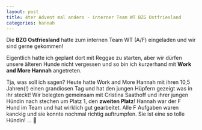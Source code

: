 ```yaml
---
layout: post
title: 4ter Advent mal anders - interner Team WT BZG Ostfriesland
categories: hannah
---
```


Die **BZG Ostfriesland** hatte zum internen Team WT (A/F) eingeladen und wir sind gerne gekommen!

Eigentlich hatte ich geplant dort mit Reggae zu starten, aber wir dürfen unsere älteren Hunde nicht vergessen
und so bin ich kurzerhand mit **Work and More Hannah** angetreten.

Tja, was soll ich sagen? Heute hatte Work and More Hannah mit ihren 10,5 Jahren(!) einen grandiosen Tag und hat den jungen Hüpfern gezeigt was in ihr steckt!
Wir belegten gemeinsam mit Cristina Saathoff und ihrer jungen Hündin nach stechen um Platz 1, den **zweiten Platz**!
Hannah war der F Hund im Team und hat wirklich gut gearbeitet. Alle F Aufgaben waren kanckig und sie konnte nochmal richtig auftrumpfen. 
Sie ist eine so tolle Hündin! ... 🤗
